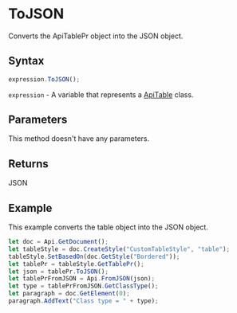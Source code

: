# ToJSON

Converts the ApiTablePr object into the JSON object.

## Syntax

```javascript
expression.ToJSON();
```

`expression` - A variable that represents a [ApiTable](../ApiTable.md) class.

## Parameters

This method doesn't have any parameters.

## Returns

JSON

## Example

This example converts the table object into the JSON object.

```javascript editor-
let doc = Api.GetDocument();
let tableStyle = doc.CreateStyle("CustomTableStyle", "table");
tableStyle.SetBasedOn(doc.GetStyle("Bordered"));
let tablePr = tableStyle.GetTablePr();
let json = tablePr.ToJSON();
let tablePrFromJSON = Api.FromJSON(json);
let type = tablePrFromJSON.GetClassType();
let paragraph = doc.GetElement(0);
paragraph.AddText("Class type = " + type);
```
